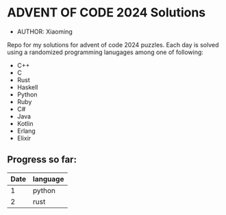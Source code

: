 ADVENT OF CODE 2024 Solutions
=========
* AUTHOR: Xiaoming

Repo for my solutions for advent of code 2024 puzzles.
Each day is solved using a randomized programming lanugages among one of following:
* C++
* C
* Rust
* Haskell
* Python
* Ruby
* C#
* Java
* Kotlin
* Erlang
* Elixir

## Progress so far:
| Date | language |
| ---- | -------- |
| 1    | python   |
| 2    | rust     |
